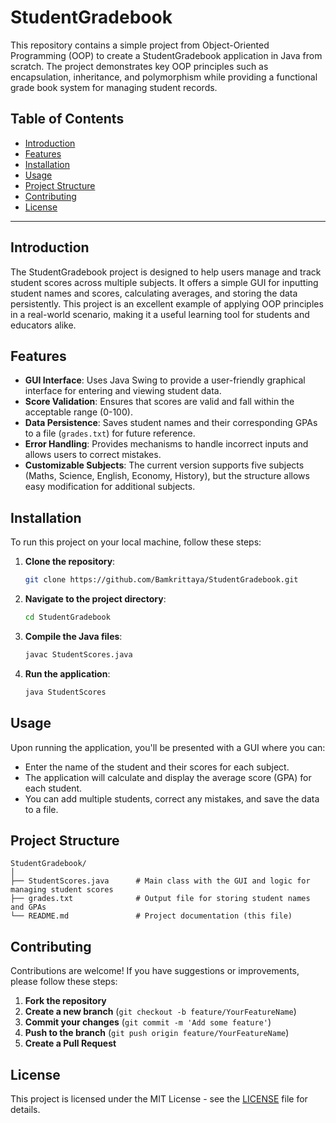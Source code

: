 # StudentGradebook

This repository contains a simple project from Object-Oriented Programming (OOP) to create a StudentGradebook application in Java from scratch. The project demonstrates key OOP principles such as encapsulation, inheritance, and polymorphism while providing a functional grade book system for managing student records.

## Table of Contents
- [Introduction](#introduction)
- [Features](#features)
- [Installation](#installation)
- [Usage](#usage)
- [Project Structure](#project-structure)
- [Contributing](#contributing)
- [License](#license)


---

## Introduction
The StudentGradebook project is designed to help users manage and track student scores across multiple subjects. It offers a simple GUI for inputting student names and scores, calculating averages, and storing the data persistently. This project is an excellent example of applying OOP principles in a real-world scenario, making it a useful learning tool for students and educators alike.

## Features
- **GUI Interface**: Uses Java Swing to provide a user-friendly graphical interface for entering and viewing student data.
- **Score Validation**: Ensures that scores are valid and fall within the acceptable range (0-100).
- **Data Persistence**: Saves student names and their corresponding GPAs to a file (`grades.txt`) for future reference.
- **Error Handling**: Provides mechanisms to handle incorrect inputs and allows users to correct mistakes.
- **Customizable Subjects**: The current version supports five subjects (Maths, Science, English, Economy, History), but the structure allows easy modification for additional subjects.

## Installation
To run this project on your local machine, follow these steps:

1. **Clone the repository**:
   ```sh
   git clone https://github.com/Bamkrittaya/StudentGradebook.git
   ```
2. **Navigate to the project directory**:
   ```sh
   cd StudentGradebook
   ```
3. **Compile the Java files**:
   ```sh
   javac StudentScores.java
   ```
4. **Run the application**:
   ```sh
   java StudentScores
   ```

## Usage
Upon running the application, you'll be presented with a GUI where you can:

- Enter the name of the student and their scores for each subject.
- The application will calculate and display the average score (GPA) for each student.
- You can add multiple students, correct any mistakes, and save the data to a file.

## Project Structure
```
StudentGradebook/
│
├── StudentScores.java      # Main class with the GUI and logic for managing student scores
├── grades.txt              # Output file for storing student names and GPAs
└── README.md               # Project documentation (this file)
```

## Contributing
Contributions are welcome! If you have suggestions or improvements, please follow these steps:

1. **Fork the repository**
2. **Create a new branch** (`git checkout -b feature/YourFeatureName`)
3. **Commit your changes** (`git commit -m 'Add some feature'`)
4. **Push to the branch** (`git push origin feature/YourFeatureName`)
5. **Create a Pull Request**

## License
This project is licensed under the MIT License - see the [LICENSE](LICENSE) file for details.

